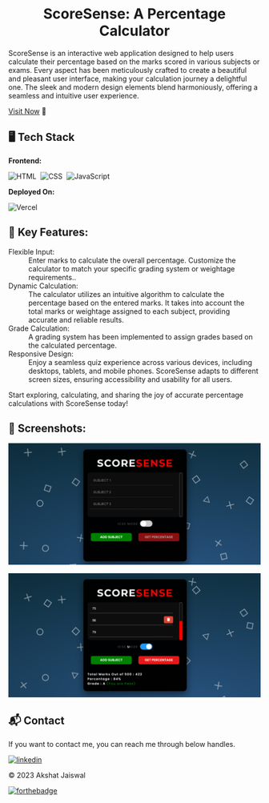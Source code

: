 <h1 align="center">ScoreSense: A Percentage Calculator</h1>

<p>ScoreSense is an interactive web application designed to help users calculate their percentage based on the marks scored in various subjects or exams. Every aspect has been meticulously crafted to create a beautiful and pleasant user interface, making your calculation journey a delightful one. The sleek and modern design elements blend harmoniously, offering a seamless and intuitive user experience.</p>

[Visit Now](https://password-generator-zethyst.vercel.app/) 🚀

## 🖥️ Tech Stack
**Frontend:**

![HTML](https://img.shields.io/badge/HTML5-E34F26?style=for-the-badge&logo=html5&logoColor=white)&nbsp;
![CSS](https://img.shields.io/badge/CSS3-1572B6?style=for-the-badge&logo=css3&logoColor=white)&nbsp;
![JavaScript](https://img.shields.io/badge/JavaScript-F7DF1E?style=for-the-badge&logo=javascript&logoColor=black)&nbsp;


**Deployed On:**

![Vercel](https://img.shields.io/badge/Vercel-000000?style=for-the-badge&logo=vercel&logoColor=white)


## 📌 Key Features:
<dl>
<dt>Flexible Input:</dt><dd> Enter marks to calculate the overall percentage. Customize the calculator to match your specific grading system or weightage requirements..</dd>

<dt>Dynamic Calculation:</dt><dd> The calculator utilizes an intuitive algorithm to calculate the percentage based on the entered marks. It takes into account the total marks or weightage assigned to each subject, providing accurate and reliable results.</dd>

<dt>Grade Calculation:</dt><dd> A grading system has been implemented to assign grades based on the calculated percentage.</dd>

<dt>Responsive Design:</dt><dd> Enjoy a seamless quiz experience across various devices, including desktops, tablets, and mobile phones. ScoreSense adapts to different screen sizes, ensuring accessibility and usability for all users.</dd>

</dl>

<p>Start exploring, calculating, and sharing the joy of accurate percentage calculations with ScoreSense today!
</p>


## 📌 Screenshots:
![home](/img/home.png)

![Final!](/img/final.png)



<h2>📬 Contact</h2>

If you want to contact me, you can reach me through below handles.

[![linkedin](https://img.shields.io/badge/LinkedIn-0077B5?style=for-the-badge&logo=linkedin&logoColor=white)](https://www.linkedin.com/in/akshat-jaiswal-4664a2197)

© 2023 Akshat Jaiswal


[![forthebadge](https://forthebadge.com/images/badges/built-with-love.svg)](https://forthebadge.com)
